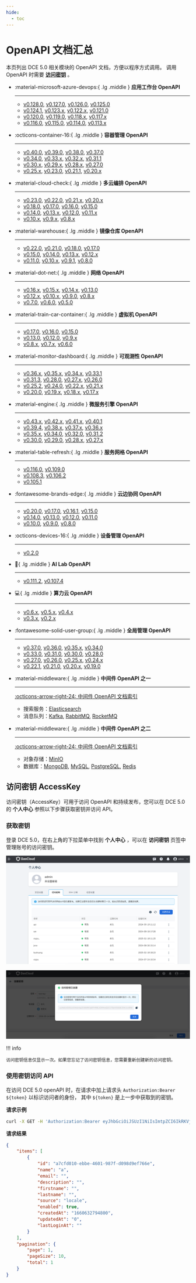 ```yaml
---
hide:
  - toc
---
```


# OpenAPI 文档汇总

本页列出 DCE 5.0 相关模块的 OpenAPI 文档，方便以程序方式调用。
调用 OpenAPI 时需要 **[访问密钥](#accesskey)** 。

<div class="grid cards" markdown>

-   :material-microsoft-azure-devops:{ .lg .middle } __应用工作台 OpenAPI__

    ---

    - [v0.128.0](./amamba/v0.128.0.md), [v0.127.0](./amamba/v0.127.0.md), [v0.126.0](./amamba/v0.126.0.md), [v0.125.0](./amamba/v0.125.0.md)
    - [v0.124.1](./amamba/v0.124.1.md), [v0.123.x](./amamba/v0.123.0.md), [v0.122.x](./amamba/v0.122.0.md), [v0.121.0](./amamba/v0.121.0.md)
    - [v0.120.0](./amamba/v0.120.0.md), [v0.119.0](./amamba/v0.119.0.md), [v0.118.x](./amamba/v0.118.0.md), [v0.117.x](./amamba/v0.117.0.md)
    - [v0.116.0](./amamba/v0.116.0.md), [v0.115.0](./amamba/v0.115.0.md), [v0.114.0](./amamba/v0.114.0.md), [v0.113.x](./amamba/v0.113.0.md)

-   :octicons-container-16:{ .lg .middle } __容器管理 OpenAPI__

    ---

    - [v0.40.0](./kpanda/v0.40.0.md), [v0.39.0](./kpanda/v0.39.0.md), [v0.38.0](./kpanda/v0.38.0.md), [v0.37.0](./kpanda/v0.37.0.md)
    - [v0.34.0](./kpanda/v0.34.0.md), [v0.33.x](./kpanda/v0.33.0.md), [v0.32.x](./kpanda/v0.32.0.md), [v0.31.1](./kpanda/v0.31.1.md)
    - [v0.30.x](./kpanda/v0.30.1.md), [v0.29.x](./kpanda/v0.29.0.md), [v0.28.x](./kpanda/v0.28.0.md), [v0.27.0](./kpanda/v0.27.0.md)
    - [v0.25.x](./kpanda/v0.25.0.md), [v0.23.0](./kpanda/v0.23.0.md), [v0.21.1](./kpanda/v0.21.1.md), [v0.20.x](./kpanda/v0.20.0.md)

-   :material-cloud-check:{ .lg .middle } __多云编排 OpenAPI__

    ---

    - [v0.23.0](./kairship/v0.23.0.md), [v0.22.0](./kairship/v0.22.0.md), [v0.21.x](./kairship/v0.21.0.md), [v0.20.x](./kairship/v0.20.0.md)
    - [v0.18.0](./kairship/v0.18.0.md), [v0.17.0](./kairship/v0.17.0.md), [v0.16.0](./kairship/v0.16.0.md), [v0.15.0](./kairship/v0.15.0.md)
    - [v0.14.0](./kairship/v0.14.0.md), [v0.13.x](./kairship/v0.13.0.md), [v0.12.0](./kairship/v0.12.0.md), [v0.11.x](./kairship/v0.11.0.md)
    - [v0.10.x](./kairship/v0.10.0.md), [v0.9.x](./kairship/v0.9.0.md), [v0.8.x](./kairship/v0.8.0.md)

-   :material-warehouse:{ .lg .middle } __镜像仓库 OpenAPI__

    ---

    - [v0.22.0](./kangaroo/v0.22.0.md), [v0.21.0](./kangaroo/v0.21.0.md), [v0.18.0](./kangaroo/v0.18.0.md), [v0.17.0](./kangaroo/v0.17.0.md)
    - [v0.15.0](./kangaroo/v0.15.0.md), [v0.14.0](./kangaroo/v0.14.0.md), [v0.13.x](./kangaroo/v0.13.0.md), [v0.12.x](./kangaroo/v0.12.0.md)
    - [v0.11.0](./kangaroo/v0.11.0.md), [v0.10.x](./kangaroo/v0.10.0.md), [v0.9.1](./kangaroo/v0.9.1.md), [v0.8.0](./kangaroo/v0.8.0.md)

-   :material-dot-net:{ .lg .middle } __网络 OpenAPI__

    ---

    - [v0.16.x](./spidernet/v0.16.0.md), [v0.15.x](./spidernet/v0.15.0.md), [v0.14.x](./spidernet/v0.14.0.md), [v0.13.0](./spidernet/v0.13.0.md)
    - [v0.12.x](./spidernet/v0.12.0.md), [v0.10.x](./spidernet/v0.10.0.md), [v0.9.0](./spidernet/v0.9.0.md), [v0.8.x](./spidernet/v0.8.0.md)
    - [v0.7.0](./spidernet/v0.7.0.md), [v0.6.0](./spidernet/v0.6.0.md), [v0.5.0](./spidernet/v0.5.0.md)

-   :material-train-car-container:{ .lg .middle } __虚拟机 OpenAPI__

    ---

    - [v0.17.0](./virtnest/v0.17.0.md), [v0.16.0](./virtnest/v0.16.0.md), [v0.15.0](./virtnest/v0.15.0.md)
    - [v0.13.0](./virtnest/v0.13.0.md), [v0.12.0](./virtnest/v0.12.0.md), [v0.9.x](./virtnest/v0.8.0.md)
    - [v0.8.x](./virtnest/v0.8.0.md), [v0.7.x](./virtnest/v0.7.0.md), [v0.6.0](./virtnest/v0.6.0.md)

-   :material-monitor-dashboard:{ .lg .middle } __可观测性 OpenAPI__

    ---

    - [v0.36.x](./insight/v0.36.0.md), [v0.35.x](./insight/v0.35.0.md), [v0.34.x](./insight/v0.34.0.md), [v0.33.1](./insight/v0.33.1.md)
    - [v0.31.3](./insight/v0.31.3.md), [v0.28.0](./insight/v0.28.0.md), [v0.27.x](./insight/v0.27.0.md), [v0.26.0](./insight/v0.26.0.md)
    - [v0.25.2](./insight/v0.25.2.md), [v0.24.0](./insight/v0.24.0.md), [v0.22.x](./insight/v0.22.0.md), [v0.21.x](./insight/v0.21.0.md)
    - [v0.20.0](./insight/v0.20.0.md), [v0.19.x](./insight/v0.19.0.md), [v0.18.x](./insight/v0.18.0.md), [v0.17.x](./insight/v0.17.0.md)

-   :material-engine:{ .lg .middle } __微服务引擎 OpenAPI__

    ---

    - [v0.43.x](./skoala/v0.43.0.md), [v0.42.x](./skoala/v0.42.0.md), [v0.41.x](./skoala/v0.41.1.md), [v0.40.1](./skoala/v0.40.1.md)
    - [v0.39.4](./skoala/v0.39.4.md), [v0.38.x](./skoala/v0.38.1.md), [v0.37.x](./skoala/v0.37.0.md), [v0.36.x](./skoala/v0.36.0.md)
    - [v0.35.x](./skoala/v0.35.0.md), [v0.34.0](./skoala/v0.34.0.md), [v0.32.0](./skoala/v0.32.0.md), [v0.31.2](./skoala/v0.31.2.md)
    - [v0.30.0](./skoala/v0.30.0.md), [v0.29.0](./skoala/v0.29.0.md), [v0.28.x](./skoala/v0.28.0.md), [v0.27.x](./skoala/v0.27.0.md)

-   :material-table-refresh:{ .lg .middle } __服务网格 OpenAPI__

    ---

    - [v0.116.0](./mspider/v0.116.0.md), [v0.109.0](./mspider/v0.109.0.md)
    - [v0.108.3](./mspider/v0.108.3.md), [v0.106.2](./mspider/v0.106.2.md)
    - [v0.105.1](./mspider/v0.105.1.md)

-   :fontawesome-brands-edge:{ .lg .middle } __云边协同 OpenAPI__

    ---

    - [v0.20.0](./kant/v0.20.0.md), [v0.17.0](./kant/v0.17.0.md), [v0.16.1](./kant/v0.16.1.md), [v0.15.0](./kant/v0.15.0.md)
    - [v0.14.0](./kant/v0.14.0.md), [v0.13.0](./kant/v0.13.0.md), [v0.12.0](./kant/v0.12.0.md), [v0.11.0](./kant/v0.11.0.md)
    - [v0.10.0](./kant/v0.10.0.md), [v0.9.0](./kant/v0.9.0.md), [v0.8.0](./kant/v0.8.0.md)

-   :octicons-devices-16:{ .lg .middle } __设备管理 OpenAPI__

    ---

    - [v0.2.0](./topohub/v0.2.0.md)

-   :robot:{ .lg .middle } __AI Lab OpenAPI__

    ---

    - [v0.111.2](./baize/v0.111.2.md), [v0.107.4](./baize/v0.107.4.md)

-   :computer:{ .lg .middle } __算力云 OpenAPI__

    ---

    - [v0.6.x](./zestu/v0.6.0.md), [v0.5.x](./zestu/v0.5.0.md), [v0.4.x](./zestu/v0.4.0.md)
    - [v0.3.x](./zestu/v0.3.0.md), [v0.2.x](./zestu/v0.2.0.md)

-   :fontawesome-solid-user-group:{ .lg .middle } __全局管理 OpenAPI__

    ---

    - [v0.37.0](./ghippo/v0.37.0.md), [v0.36.0](./ghippo/v0.36.0.md), [v0.35.x](./ghippo/v0.35.0.md), [v0.34.0](./ghippo/v0.34.0.md)
    - [v0.33.0](./ghippo/v0.33.0.md), [v0.31.0](./ghippo/v0.31.0.md), [v0.30.0](./ghippo/v0.30.0.md), [v0.28.0](./ghippo/v0.28.0.md)
    - [v0.27.0](./ghippo/v0.27.0.md), [v0.26.0](./ghippo/v0.26.0.md), [v0.25.x](./ghippo/v0.25.0.md), [v0.24.x](./ghippo/v0.24.0.md)
    - [v0.22.1](./ghippo/v0.22.1.md), [v0.21.0](./ghippo/v0.21.0.md), [v0.20.x](./ghippo/v0.20.0.md), [v0.19.0](./ghippo/v0.19.0.md)

-   :material-middleware:{ .lg .middle } __中间件 OpenAPI 之一__

    ---

    [:octicons-arrow-right-24: 中间件 OpenAPI 文档索引](./midware.md)

    - 搜索服务：[Elasticsearch](./mcamel/elasticsearch/elasticsearch-v0.24.0.md)
    - 消息队列：[Kafka](./mcamel/kafka/kafka-v0.22.0.md),
      [RabbitMQ](./mcamel/rabbitmq/rabbitmq-v0.27.0.md),
      [RocketMQ](./mcamel/rocketmq/rocketmq-v0.13.0.md)

-   :material-middleware:{ .lg .middle } __中间件 OpenAPI 之二__

    ---

    [:octicons-arrow-right-24: 中间件 OpenAPI 文档索引](./midware.md)

    - 对象存储：[MinIO](./mcamel/minio/minio-v0.21.0.md)
    - 数据库：[MongoDB](./mcamel/mongodb/mongodb-v0.16.0.md),
      [MySQL](./mcamel/mysql/mysql-v0.26.0.md),
      [PostgreSQL](./mcamel/postgresql/postgresql-v0.18.0.md),
      [Redis](./mcamel/redis/redis-v0.26.0.md)

</div>

## 访问密钥 AccessKey

访问密钥（AccessKey）可用于访问 OpenAPI 和持续发布，您可以在 DCE 5.0 的 **个人中心** 参照以下步骤获取密钥并访问 API。

### 获取密钥

登录 DCE 5.0，在右上角的下拉菜单中找到 __个人中心__ ，可以在 __访问密钥__ 页签中管理账号的访问密钥。

![ak list](./images/platform02.png)

![created a key](./images/platform03.png)

!!! info

    访问密钥信息仅显示一次。如果您忘记了访问密钥信息，您需要重新创建新的访问密钥。

### 使用密钥访问 API

在访问 DCE 5.0 openAPI 时，在请求中加上请求头 `Authorization:Bearer ${token}` 以标识访问者的身份，
其中 `${token}` 是上一步中获取到的密钥。

**请求示例**

```bash
curl -X GET -H 'Authorization:Bearer eyJhbGciOiJSUzI1NiIsImtpZCI6IkRKVjlBTHRBLXZ4MmtQUC1TQnVGS0dCSWc1cnBfdkxiQVVqM2U3RVByWnMiLCJ0eXAiOiJKV1QifQ.eyJleHAiOjE2NjE0MTU5NjksImlhdCI6MTY2MDgxMTE2OSwiaXNzIjoiZ2hpcHBvLmlvIiwic3ViIjoiZjdjOGIxZjUtMTc2MS00NjYwLTg2MWQtOWI3MmI0MzJmNGViIiwicHJlZmVycmVkX3VzZXJuYW1lIjoiYWRtaW4iLCJncm91cHMiOltdfQ.RsUcrAYkQQ7C6BxMOrdD3qbBRUt0VVxynIGeq4wyIgye6R8Ma4cjxG5CbU1WyiHKpvIKJDJbeFQHro2euQyVde3ygA672ozkwLTnx3Tu-_mB1BubvWCBsDdUjIhCQfT39rk6EQozMjb-1X1sbLwzkfzKMls-oxkjagI_RFrYlTVPwT3Oaw-qOyulRSw7Dxd7jb0vINPq84vmlQIsI3UuTZSNO5BCgHpubcWwBss-Aon_DmYA-Et_-QtmPBA3k8E2hzDSzc7eqK0I68P25r9rwQ3DeKwD1dbRyndqWORRnz8TLEXSiCFXdZT2oiMrcJtO188Ph4eLGut1-4PzKhwgrQ' https://demo-dev.daocloud.io/apis/ghippo.io/v1alpha1/users?page=1&pageSize=10 -k
```

**请求结果**

```json
{
    "items": [
        {
            "id": "a7cfd010-ebbe-4601-987f-d098d9ef766e",
            "name": "a",
            "email": "",
            "description": "",
            "firstname": "",
            "lastname": "",
            "source": "locale",
            "enabled": true,
            "createdAt": "1660632794800",
            "updatedAt": "0",
            "lastLoginAt": ""
        }
    ],
    "pagination": {
        "page": 1,
        "pageSize": 10,
        "total": 1
    }
}
```
